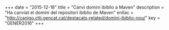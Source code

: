 +++
date        = "2015-12-18"
title       = "Canvi domini ibiblio a Maven"
description = "Ha canviat el domini del repositori ibiblio de Maven"
enllac	    = "http://canigo.ctti.gencat.cat/destacats-related/domini-ibiblio-nou/"
key         = "GENER2016"
+++
